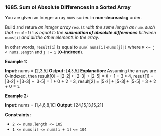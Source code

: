 ### 1685\. Sum of Absolute Differences in a Sorted Array

You are given an integer array `nums` sorted in **non-decreasing** order.

Build and return _an integer array_ `result` _with the same length as_ `nums` _such that_ `result[i]` _is equal to the **summation of absolute differences** between_ `nums[i]` _and all the other elements in the array._

In other words, `result[i]` is equal to `sum(|nums[i]-nums[j]|)` where `0 <= j < nums.length` and `j != i` (**0-indexed**).

**Example 1:**

**Input:** nums = \[2,3,5\]
**Output:** \[4,3,5\]
**Explanation:** Assuming the arrays are 0-indexed, then
result\[0\] = |2-2| + |2-3| + |2-5| = 0 + 1 + 3 = 4,
result\[1\] = |3-2| + |3-3| + |3-5| = 1 + 0 + 2 = 3,
result\[2\] = |5-2| + |5-3| + |5-5| = 3 + 2 + 0 = 5.

**Example 2:**

**Input:** nums = \[1,4,6,8,10\]
**Output:** \[24,15,13,15,21\]

**Constraints:**

*   `2 <= nums.length <= 105`
*   `1 <= nums[i] <= nums[i + 1] <= 104`
